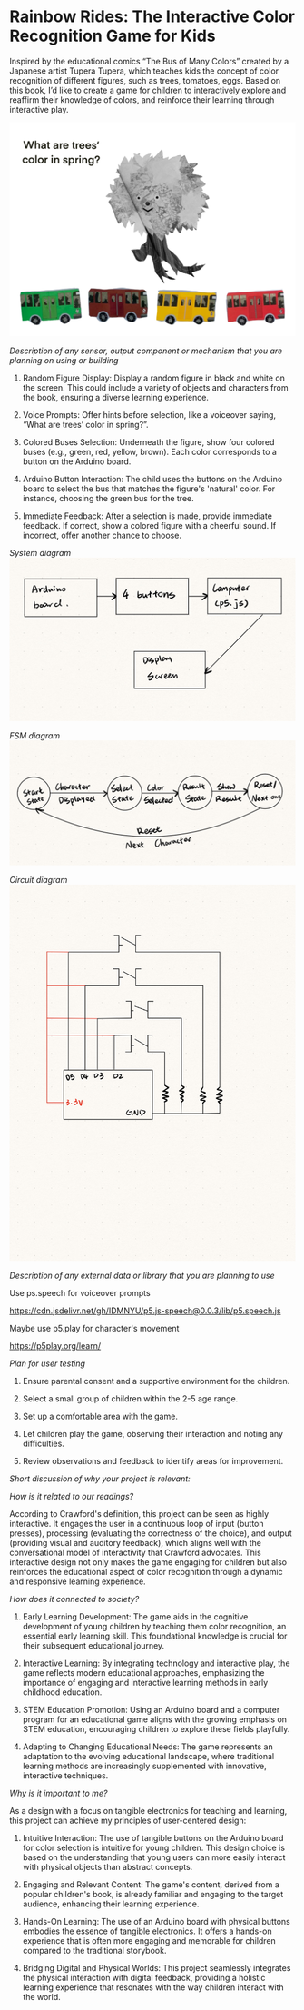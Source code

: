 # Rainbow Rides: The Interactive Color Recognition Game for Kids
Inspired by the educational comics “The Bus of Many Colors” created by a Japanese artist Tupera Tupera, which teaches kids the concept of color recognition of different figures, such as trees, tomatoes, eggs. Based on this book, I’d like to create a game for children to interactively explore and reaffirm their knowledge of colors, and reinforce their learning through interactive play.  

![screen display](./display.jpg)

*Description of any sensor, output component or mechanism that you are planning on using or building*  

1. Random Figure Display: Display a random figure in black and white on the screen.  This could include a variety of objects and characters from the book, ensuring a diverse learning experience.  

2. Voice Prompts: Offer hints before selection, like a voiceover saying, “What are trees’ color in spring?”.  

3. Colored Buses Selection: Underneath the figure, show four colored buses (e.g., green, red, yellow, brown). Each color corresponds to a button on the Arduino board.  

4. Arduino Button Interaction: The child uses the buttons on the Arduino board to select the bus that matches the figure's 'natural' color.  For instance, choosing the green bus for the tree.  

5. Immediate Feedback: After a selection is made, provide immediate feedback. If correct, show a colored figure with a cheerful sound. If incorrect, offer another chance to choose.

*System diagram*  
![screen display](./sd.jpg)  

*FSM diagram*
![screen display](./fsm.jpg)  

*Circuit diagram*
![screen display](./cd.jpg)  

*Description of any external data or library that you are planning to use*  

Use ps.speech for voiceover prompts  

https://cdn.jsdelivr.net/gh/IDMNYU/p5.js-speech@0.0.3/lib/p5.speech.js

Maybe use p5.play for character's movement  

https://p5play.org/learn/

*Plan for user testing*  

1. Ensure parental consent and a supportive environment for the children.  

2. Select a small group of children within the 2-5 age range.  

3. Set up a comfortable area with the game.  

4. Let children play the game, observing their interaction and noting any difficulties.  

5. Review observations and feedback to identify areas for improvement.  

*Short discussion of why your project is relevant:*  

*How is it related to our readings?*  

According to Crawford's definition, this project can be seen as highly interactive. It engages the user in a continuous loop of input (button presses), processing (evaluating the correctness of the choice), and output (providing visual and auditory feedback), which aligns well with the conversational model of interactivity that Crawford advocates. This interactive design not only makes the game engaging for children but also reinforces the educational aspect of color recognition through a dynamic and responsive learning experience.

*How does it connected to society?*  

1. Early Learning Development: The game aids in the cognitive development of young children by teaching them color recognition, an essential early learning skill. This foundational knowledge is crucial for their subsequent educational journey.  

2. Interactive Learning: By integrating technology and interactive play, the game reflects modern educational approaches, emphasizing the importance of engaging and interactive learning methods in early childhood education.  

3. STEM Education Promotion: Using an Arduino board and a computer program for an educational game aligns with the growing emphasis on STEM education, encouraging children to explore these fields playfully.  

4. Adapting to Changing Educational Needs: The game represents an adaptation to the evolving educational landscape, where traditional learning methods are increasingly supplemented with innovative, interactive techniques.  

*Why is it important to me?*  

As a design with a focus on tangible electronics for teaching and learning, this project can achieve my principles of user-centered design: 

1. Intuitive Interaction: The use of tangible buttons on the Arduino board for color selection is intuitive for young children. This design choice is based on the understanding that young users can more easily interact with physical objects than abstract concepts.  

2. Engaging and Relevant Content: The game's content, derived from a popular children's book, is already familiar and engaging to the target audience, enhancing their learning experience.  

3. Hands-On Learning: The use of an Arduino board with physical buttons embodies the essence of tangible electronics. It offers a hands-on experience that is often more engaging and memorable for children compared to the traditional storybook.  

4. Bridging Digital and Physical Worlds: This project seamlessly integrates the physical interaction with digital feedback, providing a holistic learning experience that resonates with the way children interact with the world.